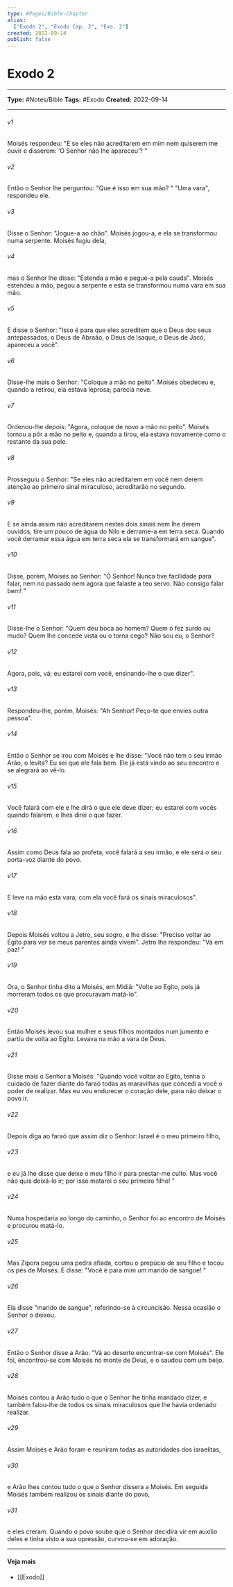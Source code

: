 ```yaml
---
type: #Pages/Bible-Chapter
alias:
  ["Exodo 2", "Exodo Cap. 2", "Exo. 2"]
created: 2022-09-14
publish: false
---
```


# Exodo 2

---

**Type:** #Notes/Bible
**Tags:** #Exodo
**Created:** 2022-09-14

---

###### v1
Moisés respondeu: "E se eles não acreditarem em mim nem quiserem me ouvir e disserem: ‘O Senhor não lhe apareceu’? "
###### v2
Então o Senhor lhe perguntou: "Que é isso em sua mão? " "Uma vara", respondeu ele.
###### v3
Disse o Senhor: "Jogue-a ao chão". Moisés jogou-a, e ela se transformou numa serpente. Moisés fugiu dela,
###### v4
mas o Senhor lhe disse: "Estenda a mão e pegue-a pela cauda". Moisés estendeu a mão, pegou a serpente e esta se transformou numa vara em sua mão.
###### v5
E disse o Senhor: "Isso é para que eles acreditem que o Deus dos seus antepassados, o Deus de Abraão, o Deus de Isaque, o Deus de Jacó, apareceu a você".
###### v6
Disse-lhe mais o Senhor: "Coloque a mão no peito". Moisés obedeceu e, quando a retirou, ela estava leprosa; parecia neve.
###### v7
Ordenou-lhe depois: "Agora, coloque de novo a mão no peito". Moisés tornou a pôr a mão no peito e, quando a tirou, ela estava novamente como o restante da sua pele.
###### v8
Prosseguiu o Senhor: "Se eles não acreditarem em você nem derem atenção ao primeiro sinal miraculoso, acreditarão no segundo.
###### v9
E se ainda assim não acreditarem nestes dois sinais nem lhe derem ouvidos, tire um pouco de água do Nilo e derrame-a em terra seca. Quando você derramar essa água em terra seca ela se transformará em sangue".
###### v10
Disse, porém, Moisés ao Senhor: "Ó Senhor! Nunca tive facilidade para falar, nem no passado nem agora que falaste a teu servo. Não consigo falar bem! "
###### v11
Disse-lhe o Senhor: "Quem deu boca ao homem? Quem o fez surdo ou mudo? Quem lhe concede vista ou o torna cego? Não sou eu, o Senhor?
###### v12
Agora, pois, vá; eu estarei com você, ensinando-lhe o que dizer".
###### v13
Respondeu-lhe, porém, Moisés: "Ah Senhor! Peço-te que envies outra pessoa".
###### v14
Então o Senhor se irou com Moisés e lhe disse: "Você não tem o seu irmão Arão, o levita? Eu sei que ele fala bem. Ele já está vindo ao seu encontro e se alegrará ao vê-lo.
###### v15
Você falará com ele e lhe dirá o que ele deve dizer; eu estarei com vocês quando falarem, e lhes direi o que fazer.
###### v16
Assim como Deus fala ao profeta, você falará a seu irmão, e ele será o seu porta-voz diante do povo.
###### v17
E leve na mão esta vara; com ela você fará os sinais miraculosos".
###### v18
Depois Moisés voltou a Jetro, seu sogro, e lhe disse: "Preciso voltar ao Egito para ver se meus parentes ainda vivem". Jetro lhe respondeu: "Vá em paz! "
###### v19
Ora, o Senhor tinha dito a Moisés, em Midiã: "Volte ao Egito, pois já morreram todos os que procuravam matá-lo".
###### v20
Então Moisés levou sua mulher e seus filhos montados num jumento e partiu de volta ao Egito. Levava na mão a vara de Deus.
###### v21
Disse mais o Senhor a Moisés: "Quando você voltar ao Egito, tenha o cuidado de fazer diante do faraó todas as maravilhas que concedi a você o poder de realizar. Mas eu vou endurecer o coração dele, para não deixar o povo ir.
###### v22
Depois diga ao faraó que assim diz o Senhor: Israel é o meu primeiro filho,
###### v23
e eu já lhe disse que deixe o meu filho ir para prestar-me culto. Mas você não quis deixá-lo ir; por isso matarei o seu primeiro filho! "
###### v24
Numa hospedaria ao longo do caminho, o Senhor foi ao encontro de Moisés e procurou matá-lo.
###### v25
Mas Zípora pegou uma pedra afiada, cortou o prepúcio de seu filho e tocou os pés de Moisés. E disse: "Você é para mim um marido de sangue! "
###### v26
Ela disse "marido de sangue", referindo-se à circuncisão. Nessa ocasião o Senhor o deixou.
###### v27
Então o Senhor disse a Arão: "Vá ao deserto encontrar-se com Moisés". Ele foi, encontrou-se com Moisés no monte de Deus, e o saudou com um beijo.
###### v28
Moisés contou a Arão tudo o que o Senhor lhe tinha mandado dizer, e também falou-lhe de todos os sinais miraculosos que lhe havia ordenado realizar.
###### v29
Assim Moisés e Arão foram e reuniram todas as autoridades dos israelitas,
###### v30
e Arão lhes contou tudo o que o Senhor dissera a Moisés. Em seguida Moisés também realizou os sinais diante do povo,
###### v31
e eles creram. Quando o povo soube que o Senhor decidira vir em auxílio deles e tinha visto a sua opressão, curvou-se em adoração.


---

#### Veja mais

- [[Exodo]]
